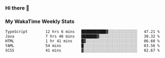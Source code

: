 ### Hi there 👋

<!--
**royschrauwen/royschrauwen** is a ✨ _special_ ✨ repository because its `README.md` (this file) appears on your GitHub profile.

Here are some ideas to get you started:

- 🔭 I’m currently working on ...
- 🌱 I’m currently learning ...
- 👯 I’m looking to collaborate on ...
- 🤔 I’m looking for help with ...
- 💬 Ask me about ...
- 📫 How to reach me: ...
- 😄 Pronouns: ...
- ⚡ Fun fact: ...
-->


### My WakaTime Weekly Stats
<!--START_SECTION:waka-->

```txt
TypeScript        12 hrs 6 mins   ███████████▓░░░░░░░░░░░░░   47.21 %
Java              7 hrs 46 mins   ███████▓░░░░░░░░░░░░░░░░░   30.32 %
HTML              1 hr 41 mins    █▓░░░░░░░░░░░░░░░░░░░░░░░   06.60 %
YAML              54 mins         █░░░░░░░░░░░░░░░░░░░░░░░░   03.56 %
SCSS              41 mins         ▓░░░░░░░░░░░░░░░░░░░░░░░░   02.67 %
```

<!--END_SECTION:waka-->
